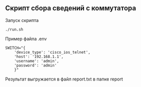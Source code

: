 ## Скрипт сбора сведений с коммутатора

Запуск скрипта

```
./run.sh
```

Пример  файла .env
```
SWITCH="{
    'device_type': 'cisco_ios_telnet',
    'host': '192.168.1.1',
    'username': 'admin',
    'password': 'admin'
    }"
```

Результат выгружается в файл report.txt в папке report
